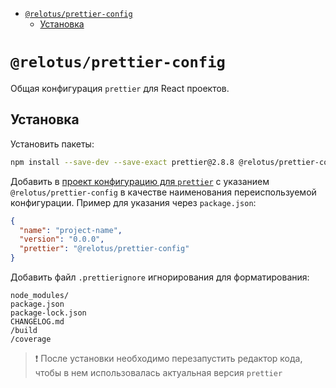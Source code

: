 <!-- START doctoc generated TOC please keep comment here to allow auto update -->
<!-- DON'T EDIT THIS SECTION, INSTEAD RE-RUN doctoc TO UPDATE -->

- [`@relotus/prettier-config`](#relotusprettier-config)
  - [Установка](#%D1%83%D1%81%D1%82%D0%B0%D0%BD%D0%BE%D0%B2%D0%BA%D0%B0)

<!-- END doctoc generated TOC please keep comment here to allow auto update -->

# `@relotus/prettier-config`

Общая конфигурация `prettier` для React проектов.

## Установка

Установить пакеты:

```sh
npm install --save-dev --save-exact prettier@2.8.8 @relotus/prettier-config
```

Добавить в [проект конфигурацию для `prettier`](https://prettier.io/docs/en/configuration.html#sharing-configurations) с указанием `@relotus/prettier-config` в качестве наименования переиспользуемой конфигурации. Пример для указания через `package.json`:

```json
{
  "name": "project-name",
  "version": "0.0.0",
  "prettier": "@relotus/prettier-config"
}
```

Добавить файл `.prettierignore` игнорирования для форматирования:

```
node_modules/
package.json
package-lock.json
CHANGELOG.md
/build
/coverage
```

> ❗ После установки необходимо перезапустить редактор кода, чтобы в нем использовалась актуальная версия `prettier`
